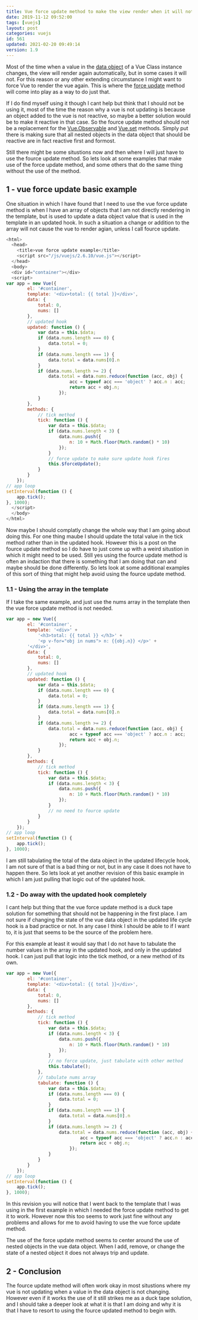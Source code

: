 ```yaml
---
title: Vue force update method to make the view render when it will not
date: 2019-11-12 09:52:00
tags: [vuejs]
layout: post
categories: vuejs
id: 561
updated: 2021-02-20 09:49:14
version: 1.9
---
```


Most of the time when a value in the [data object](/2019/05/18/vuejs-data/) of a Vue Class instance changes, the view will render again automatically, but in some cases it will not. For this reason or any other extending circumstance I might want to force Vue to render the vue again. This is where the [force update](https://vuejs.org/v2/api/#vm-forceUpdate) method will come into play as a way to do just that. 

If I do find myself using it though I cant help but think that I should not be using it, most of the time the reason why a vue is not updating is because an object added to the vue is not reactive, so maybe a better solution would be to make it reactive in that case. So the fource update method should not be a replacement for the [Vue.Observable](/2020/10/05/vuejs-observable/) and [Vue.set](/2019/05/08/vuejs-set/) methods. Simply put there is making sure that all nested objects in the data object that should be reactive are in fact reactive first and formost.

Still there might be some situstions now and then where I will just have to use the fource update method. So lets look at some examples that make use of the force update method, and some others that do the same thing without the use of the method.

<!-- more -->


## 1 - vue force update basic example

One situation in which I have found that I need to use the vue force update method is when I have an array of objects that I am not directly rendering in the template, but is used to update a data object value that is used in the template in an updated hook. In such a situation a change or addition to the array will not cause the vue to render agian, unless I call fource update.

```js
<html>
  <head>
    <title>vue force update example</title>
    <script src="/js/vuejs/2.6.10/vue.js"></script>
  </head>
  <body>
  <div id="container"></div>
  <script>
var app = new Vue({
        el: '#container',
        template: '<div>total: {{ total }}</div>',
        data: {
            total: 0,
            nums: []
        },
        // updated hook
        updated: function () {
            var data = this.$data;
            if (data.nums.length === 0) {
                data.total = 0;
            }
            if (data.nums.length === 1) {
                data.total = data.nums[0].n
            }
            if (data.nums.length >= 2) {
                data.total = data.nums.reduce(function (acc, obj) {
                        acc = typeof acc === 'object' ? acc.n : acc;
                        return acc + obj.n;
                    });
            }
        },
        methods: {
            // tick method
            tick: function () {
                var data = this.$data;
                if (data.nums.length < 3) {
                    data.nums.push({
                        n: 10 + Math.floor(Math.random() * 10)
                    });
                }
                // force update to make sure update hook fires
                this.$forceUpdate();
            }
        }
    });
// app loop
setInterval(function () {
    app.tick();
}, 1000);
  </script>
  </body>
</html>
```

Now maybe I should complatly change the whole way that I am going about doing this. For one thing maube I should update the total value in the tick method rather than in the updated hook. However this is a post on the fource update method so I do have to just come up with a weird situstion in which it might need to be used. Still yes using the fource update method is often an indaction that there is something that I am doing that can and maybe should be done differently. So lets look at some additional examples of this sort of thing that might help avoid using the fource update method.

### 1.1 - Using the array in the template

If I take the same example, and just use the nums array in the template then the vue force update method is not needed.

```js
var app = new Vue({
        el: '#container',
        template: '<div>' +
            '<h3>total: {{ total }} </h3>' +
            '<p v-for="obj in nums"> n: {{obj.n}} </p>' + 
        '</div>',
        data: {
            total: 0,
            nums: []
        },
        // updated hook
        updated: function () {
            var data = this.$data;
            if (data.nums.length === 0) {
                data.total = 0;
            }
            if (data.nums.length === 1) {
                data.total = data.nums[0].n
            }
            if (data.nums.length >= 2) {
                data.total = data.nums.reduce(function (acc, obj) {
                        acc = typeof acc === 'object' ? acc.n : acc;
                        return acc + obj.n;
                    });
            }
        },
        methods: {
            // tick method
            tick: function () {
                var data = this.$data;
                if (data.nums.length < 3) {
                    data.nums.push({
                        n: 10 + Math.floor(Math.random() * 10)
                    });
                }
                // no need to fource update
            }
        }
    });
// app loop
setInterval(function () {
    app.tick();
}, 1000);
```

I am still tabulating the total of the data object in the updated lifecycle hook, I am not sure of that is a bad thing or not, but in any case it does not have to happen there. So lets look at yet another revision of this basic example in which I am just pulling that logic out of the updated hook.

### 1.2 - Do away with the updated hook completely

I cant help but thing that the vue force update method is a duck tape solution for something that should not be happening in the first place. I am not sure if changing the state of the vue data object in the updated life cycle hook is a bad practice or not. In any case I think I should be able to if I want to, it is just that seems to be the source of the problem here.

For this example at least it would say that I do not have to tabulate the number values in the array in the updated hook, and only in the updated hook. I can just pull that logic into the tick method, or a new method of its own.

```js
var app = new Vue({
        el: '#container',
        template: '<div>total: {{ total }}</div>',
        data: {
            total: 0,
            nums: []
        },
        methods: {
            // tick method
            tick: function () {
                var data = this.$data;
                if (data.nums.length < 3) {
                    data.nums.push({
                        n: 10 + Math.floor(Math.random() * 10)
                    });
                }
                // no force update, just tabulate with other method
                this.tabulate();
            },
            // tabulate nums array
            tabulate: function () {
                var data = this.$data;
                if (data.nums.length === 0) {
                    data.total = 0;
                }
                if (data.nums.length === 1) {
                    data.total = data.nums[0].n
                }
                if (data.nums.length >= 2) {
                    data.total = data.nums.reduce(function (acc, obj) {
                            acc = typeof acc === 'object' ? acc.n : acc;
                            return acc + obj.n;
                        });
                }
            }
        }
    });
// app loop
setInterval(function () {
    app.tick();
}, 1000);
```

In this revision you will notice that I went back to the template that I was using in the first example in which I needed the force update method to get it to work. However now this too seems to work just fine without any problems and allows for me to avoid having to use the vue force update method. 

The use of the force update method seems to center around the use of nested objects in the vue data object. When I add, remove, or change the state of a nested object it does not always trip and update.

## 2 - Conclusion

The fource update method will often work okay in most situstions where my vue is not updating when a value in the data object is not changing. However even if it works the use of it still strikes me as a duck tape solution, and I should take a deeper look at what it is that I am doing and why it is that I have to resort to using the fource updated method to begin with.

